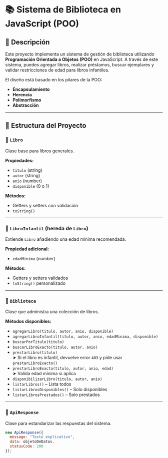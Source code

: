 # 📚 Sistema de Biblioteca en JavaScript (POO)

## 🧾 Descripción

Este proyecto implementa un sistema de gestión de biblioteca utilizando **Programación Orientada a Objetos (POO)** en JavaScript. A través de este sistema, puedes agregar libros, realizar préstamos, buscar ejemplares y validar restricciones de edad para libros infantiles.

El diseño está basado en los pilares de la POO:

- **Encapsulamiento**
- **Herencia**
- **Polimorfismo**
- **Abstracción**

---

## 🧱 Estructura del Proyecto

### 🔹 `Libro`
Clase base para libros generales.

**Propiedades:**
- `titulo` (string)
- `autor` (string)
- `anio` (number)
- `disponible` (0 o 1)

**Métodos:**
- Getters y setters con validación
- `toString()`

---

### 🔹 `LibroInfantil` (hereda de `Libro`)
Extiende `Libro` añadiendo una edad mínima recomendada.

**Propiedad adicional:**
- `edadMinima` (number)

**Métodos:**
- Getters y setters validados
- `toString()` personalizado

---

### 🔹 `Biblioteca`
Clase que administra una colección de libros.

**Métodos disponibles:**
- `agregarLibro(titulo, autor, anio, disponible)`
- `agregarLibroInfantil(titulo, autor, anio, edadMinima, disponible)`
- `buscarPorTitulo(titulo)`
- `buscarLibroExacto(titulo, autor, anio)`
- `prestarLibro(titulo)`  
  ➤ Si el libro es infantil, devuelve error `403` y pide usar `prestarLibroExacto()`  
- `prestarLibroExacto(titulo, autor, anio, edad)`  
  ➤ Valida edad mínima si aplica  
- `disponibilizarLibro(titulo, autor, anio)`
- `listarLibros()` – Lista todos
- `listarLibrosDisponibles()` – Solo disponibles
- `listarLibrosPrestados()` – Solo prestados

---

### 🔹 `ApiResponse`

Clase para estandarizar las respuestas del sistema.

```js
new ApiResponse({
  message: "Texto explicativo",
  data: objetoDeDatos,
  statusCode: 200
});
